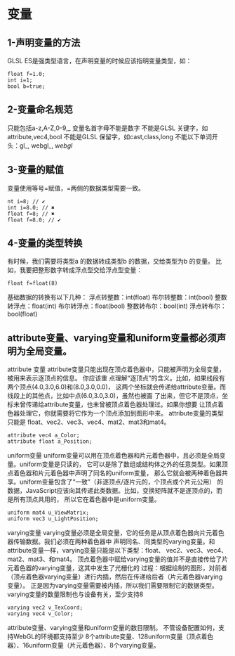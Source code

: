 # 变量
## 1-声明变量的方法
GLSL ES是强类型语言，在声明变量的时候应该指明变量类型，如：
```gl
float f=1.0;
int i=1;
bool b=true;
```

## 2-变量命名规范
只能包括a-z,A-Z,0-9,_
变量名首字母不能是数字
不能是GLSL 关键字，如attribute,vec4,bool
不能是GLSL 保留字，如cast,class,long
不能以下单词开头：gl_, webgl_, _webgl_

## 3-变量的赋值
变量使用等号=赋值，=两侧的数据类型需要一致。

```gl
nt i=8; // ✔
int i=8.0; // ✖
float f=8; // ✖
float f=8.0; // ✔
```

## 4-变量的类型转换
有时候，我们需要将类型a 的数据转成类型b 的数据，交给类型为b 的变量。
比如，我要把整形数字转成浮点型交给浮点型变量：
```gl
float f=float(8)
```
基础数据的转换有以下几种：
浮点转整数：int(float)
布尔转整数：int(bool)
整数转浮点：float(int)
布尔转浮点：float(bool)
整数转布尔：bool(int)
浮点转布尔：bool(float)

## attribute变量、varying变量和uniform变量都必须声明为全局变量。

attribute 变量
attribute变量只能出现在顶点着色器中，只能被声明为全局变量，被用来表示逐顶点的信息。
你应该重 点理解“逐顶点”的含义。比如，如果线段有两个顶点(4.0,3.0,6.0)和(8.0,3.0,0.0)，
这两个坐标就会传递给attribute变量。而线段上的其他点，比如中点(6.0,3.0,3.0)，虽然也被画
了出来，但它不是顶点，坐标未曾传递给attribute变量，也未曾被顶点着色器处理过。如果你想要
让顶点着色器处理它，你就需要将它作为一个顶点添加到图形中来。 attribute变量的类型只能是
float、vec2、vec3、vec4、mat2、mat3和mat4。
```gl
attribute vec4 a_Color;
attribute float a_Position;
```

uniform变量
uniform变量可以用在顶点着色器和片元着色器中，且必须是全局变量。uniform变量是只读的，
它可以是除了数组或结构体之外的任意类型。如果顶点着色器和片元着色器中声明了同名的uniform变量，
那么它就会被两种着色器共享。uniform变量包含了“一致”（非逐顶点/逐片元的，个顶点或个片元公用）
的数据，JavaScript应该向其传递此类数据。比如，变换矩阵就不是逐顶点的，而是所有顶点共用的，
所以它在着色器中是uniform变量。
```gl
uniform mat4 u_ViewMatrix;
uniform vec3 u_LightPosition;
```

varying变量
varying变量必须是全局变量，它的任务是从顶点着色器向片元着色器传输数据。我们必须在两种着色器中
声明同名、同类型的varying变量。和attribute变量一样，varying变量只能是以下类型：float、
vec2、vec3、vec4、mat2、mat3、和mat4。
顶点着色器中赋给varying变量的值并不是直接传给了片元着色器的varying变量，这其中发生了光栅化的
过程：根据绘制的图形，对前者（顶点着色器varying变量）进行内插，然后在传递给后者（片元着色器varying变量）。
正是因为varying变量需要被内插，所以我们需要限制它的数据类型。 varying变量的数量限制也与设备有关，至少支持8
```gl
varying vec2 v_TexCoord;
varying vec4 v_Color;
```

attribute变量、varying变量和uniform变量的数目限制。 不管设备配置如何，支持WebGL的环境都支持至少
8个attribute变量、128uniform变量（顶点着色器）、16uniform变量（片元着色器）、8个varying变量。

